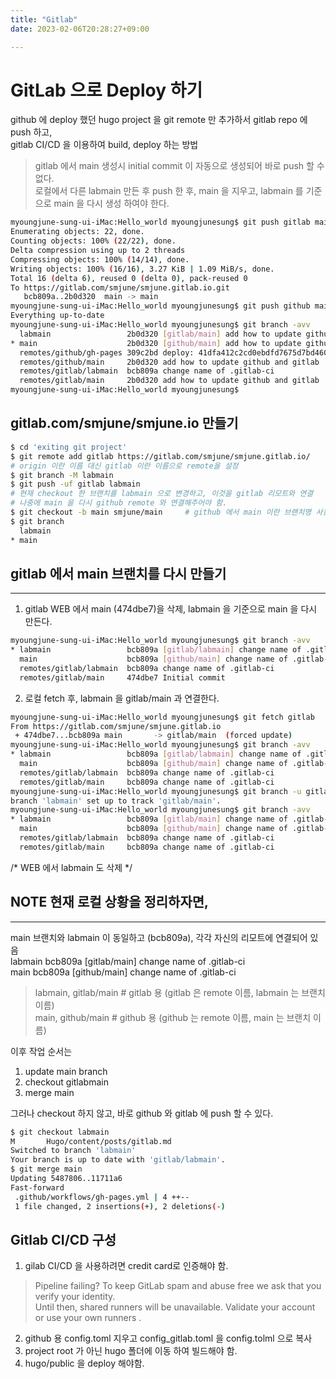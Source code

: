 ```yaml
---
title: "Gitlab"
date: 2023-02-06T20:28:27+09:00

---
```


# GitLab 으로 Deploy 하기  

github 에 deploy 했던 hugo project 을 git remote 만 추가하서 gitlab repo 에 push 하고,  
gitlab CI/CD 을 이용하여 build, deploy 하는 방법  

> gitlab 에서 main 생성시 initial commit 이 자동으로 생성되어 바로 push 할 수 없다.  
> 로컬에서 다른 labmain 만든 후 push 한 후, main 을 지우고, labmain 를 기준으로 main 을 다시 생성 하여야 한다. 

```bash
myoungjune-sung-ui-iMac:Hello_world myoungjunesung$ git push gitlab main
Enumerating objects: 22, done.
Counting objects: 100% (22/22), done.
Delta compression using up to 2 threads
Compressing objects: 100% (14/14), done.
Writing objects: 100% (16/16), 3.27 KiB | 1.09 MiB/s, done.
Total 16 (delta 6), reused 0 (delta 0), pack-reused 0
To https://gitlab.com/smjune/smjune.gitlab.io.git
   bcb809a..2b0d320  main -> main
myoungjune-sung-ui-iMac:Hello_world myoungjunesung$ git push github main
Everything up-to-date
myoungjune-sung-ui-iMac:Hello_world myoungjunesung$ git branch -avv
  labmain                 2b0d320 [gitlab/main] add how to update github and gitlab
* main                    2b0d320 [github/main] add how to update github and gitlab
  remotes/github/gh-pages 309c2bd deploy: 41dfa412c2cd0ebdfd7675d7bd4604b8a07761bb
  remotes/github/main     2b0d320 add how to update github and gitlab
  remotes/gitlab/labmain  bcb809a change name of .gitlab-ci
  remotes/gitlab/main     2b0d320 add how to update github and gitlab
myoungjune-sung-ui-iMac:Hello_world myoungjunesung$ 
```

## gitlab.com/smjune/smjune.io 만들기  

```bash
$ cd 'exiting git project'
$ git remote add gitlab https://gitlab.com/smjune/smjune.gitlab.io/
# origin 이란 이름 대신 gitlab 이란 이름으로 remote을 설정
$ git branch -M labmain  
$ git push -uf gitlab labmain
# 현재 checkout 한 브랜치를 labmain 으로 변경하고, 이것을 gitlab 리모트와 연결
# 나중에 main 을 다시 github remote 와 연결해주어야 함.
$ git checkout -b main smjune/main     # github 에서 main 이란 브랜치명 사용
$ git branch
  labmain
* main  
```

## gitlab 에서 main 브랜치를 다시 만들기
---

1. gitlab WEB 에서 main (474dbe7)을 삭제, labmain 을 기준으로 main 을 다시 만든다.   
```bash
myoungjune-sung-ui-iMac:Hello_world myoungjunesung$ git branch -avv
* labmain                 bcb809a [gitlab/labmain] change name of .gitlab-ci
  main                    bcb809a [github/main] change name of .gitlab-ci
  remotes/gitlab/labmain  bcb809a change name of .gitlab-ci
  remotes/gitlab/main     474dbe7 Initial commit

```
2. 로컬 fetch 후, labmain 을 gitlab/main 과 연결한다.  
```bash
myoungjune-sung-ui-iMac:Hello_world myoungjunesung$ git fetch gitlab
From https://gitlab.com/smjune/smjune.gitlab.io
 + 474dbe7...bcb809a main       -> gitlab/main  (forced update)
myoungjune-sung-ui-iMac:Hello_world myoungjunesung$ git branch -avv
* labmain                 bcb809a [gitlab/labmain] change name of .gitlab-ci
  main                    bcb809a [github/main] change name of .gitlab-ci
  remotes/gitlab/labmain  bcb809a change name of .gitlab-ci
  remotes/gitlab/main     bcb809a change name of .gitlab-ci
myoungjune-sung-ui-iMac:Hello_world myoungjunesung$ git branch -u gitlab/main labmain
branch 'labmain' set up to track 'gitlab/main'.
myoungjune-sung-ui-iMac:Hello_world myoungjunesung$ git branch -avv
* labmain                 bcb809a [gitlab/main] change name of .gitlab-ci
  main                    bcb809a [github/main] change name of .gitlab-ci
  remotes/gitlab/labmain  bcb809a change name of .gitlab-ci
  remotes/gitlab/main     bcb809a change name of .gitlab-ci
```
/* WEB 에서 labmain 도 삭제 */

## NOTE 현재 로컬 상황을 정리하자면, 
---
main 브랜치와 labmain 이 동일하고 (bcb809a), 각각 자신의 리모트에 연결되어 있음   
labmain                 bcb809a [gitlab/main] change name of .gitlab-ci  
main                    bcb809a [github/main] change name of .gitlab-ci  
> labmain,    gitlab/main   # gitlab 용 (gitlab 은 remote 이름, labmain 는 브랜치 이름)  
> main,       github/main   # github 용 (github 는 remote 이름, main 는 브랜치 이름)  

이후 작업 순서는 
1. update main branch 
2. checkout gitlabmain
3. merge main

그러나 
checkout 하지 않고, 바로 github 와 gitlab 에 push 할 수 있다. 

```bash
$ git checkout labmain
M       Hugo/content/posts/gitlab.md
Switched to branch 'labmain'
Your branch is up to date with 'gitlab/labmain'.
$ git merge main
Updating 5487806..11711a6
Fast-forward
 .github/workflows/gh-pages.yml | 4 ++--
 1 file changed, 2 insertions(+), 2 deletions(-)
 ```

## Gitlab CI/CD 구성

1. gilab CI/CD 을 사용하려면 credit card로 인증해야 함.
> Pipeline failing? To keep GitLab spam and abuse free we ask that you verify your identity.  
> Until then, shared runners will be unavailable. Validate your account or use your own runners
.
2. github 용 config.toml 지우고 config_gitlab.toml 을 config.tolml 으로 복사
3. project root 가 아닌 hugo 폴더에 이동 하여 빌드해야 함.
4. hugo/public 을 deploy 해야함.